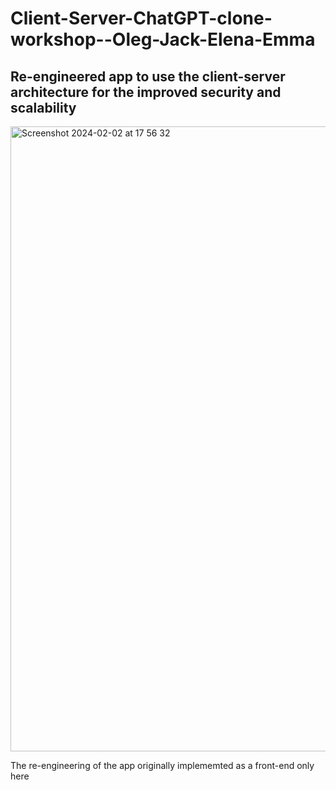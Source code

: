 # Client-Server-ChatGPT-clone-workshop--Oleg-Jack-Elena-Emma

## Re-engineered app to use the client-server architecture for the improved security and scalability

<img width="1000" alt="Screenshot 2024-02-02 at 17 56 32" src="https://github.com/fac30/Client-Server-ChatGPT-clone-workshop--Oleg-Jack-Elena-Emma/assets/113034133/9fa2f5cf-b99f-49f9-a657-8fddc03b6a9a">

<br>

The re-engineering of the app originally implememted as a front-end only here
